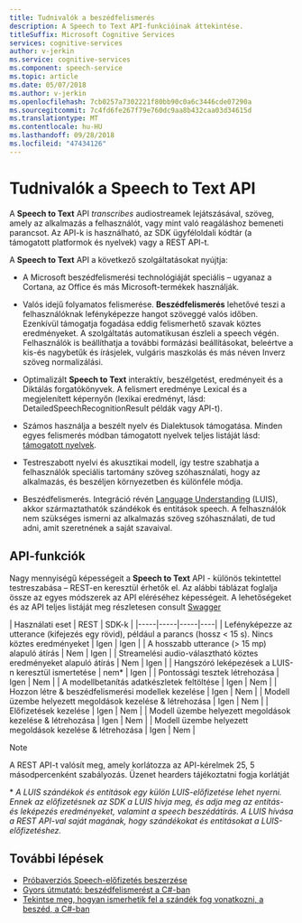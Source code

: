 ```yaml
---
title: Tudnivalók a beszédfelismerés
description: A Speech to Text API-funkcióinak áttekintése.
titleSuffix: Microsoft Cognitive Services
services: cognitive-services
author: v-jerkin
ms.service: cognitive-services
ms.component: speech-service
ms.topic: article
ms.date: 05/07/2018
ms.author: v-jerkin
ms.openlocfilehash: 7cb0257a7302221f80bb90c0a6c3446cde07290a
ms.sourcegitcommit: 7c4fd6fe267f79e760dc9aa8b432caa03d34615d
ms.translationtype: MT
ms.contentlocale: hu-HU
ms.lasthandoff: 09/28/2018
ms.locfileid: "47434126"
---
```

# <a name="about-the-speech-to-text-api"></a>Tudnivalók a Speech to Text API

A **Speech to Text** API *transcribes* audiostreamek lejátszásával, szöveg, amely az alkalmazás a felhasználót, vagy mint való reagáláshoz bemeneti parancsot. Az API-k is használható, az SDK ügyféloldali kódtár (a támogatott platformok és nyelvek) vagy a REST API-t.

A **Speech to Text** API a következő szolgáltatásokat nyújtja:

- A Microsoft beszédfelismerési technológiáját speciális – ugyanaz a Cortana, az Office és más Microsoft-termékek használják.

- Valós idejű folyamatos felismerése. **Beszédfelismerés** lehetővé teszi a felhasználóknak lefényképezze hangot szöveggé valós időben. Ezenkívül támogatja fogadása eddig felismerhető szavak köztes eredményeket. A szolgáltatás automatikusan észleli a speech végén. Felhasználók is beállíthatja a további formázási beállításokat, beleértve a kis-és nagybetűk és írásjelek, vulgáris maszkolás és más néven Inverz szöveg normalizálási.

- Optimalizált **Speech to Text** interaktív, beszélgetést, eredményeit és a Diktálás forgatókönyvek. A felismert eredménye Lexical és a megjelenített képernyőn (lexikai eredményt, lásd: DetailedSpeechRecognitionResult példák vagy API-t).

- Számos használja a beszélt nyelv és Dialektusok támogatása. Minden egyes felismerés módban támogatott nyelvek teljes listáját lásd: [támogatott nyelvek](language-support.md#speech-to-text).

- Testreszabott nyelvi és akusztikai modell, így testre szabhatja a felhasználók speciális tartomány szöveg szóhasználati, hogy az alkalmazás, és beszéljen környezetben és különféle módja.

- Beszédfelismerés. Integráció révén [Language Understanding](https://docs.microsoft.com/azure/cognitive-services/luis/) (LUIS), akkor származtathatók szándékok és entitások speech. A felhasználók nem szükséges ismerni az alkalmazás szöveg szóhasználati, de tud adni, amit szeretnének a saját szavaival.

## <a name="api-capabilities"></a>API-funkciók

Nagy mennyiségű képességeit a **Speech to Text** API - különös tekintettel testreszabása – REST-en keresztül érhetők el. Az alábbi táblázat foglalja össze az egyes módszerek az API eléréséhez képességeit. A lehetőségeket és az API teljes listáját meg részletesen consult [Swagger](https://swagger/service/11ed9226-335e-4d08-a623-4547014ba2cc#/)

| Használati eset | REST | SDK-k |
|-----|-----|-----|----|
| Lefényképezze az utterance (kifejezés egy rövid), például a parancs (hossz < 15 s). Nincs köztes eredményeket | Igen | Igen |
| A hosszabb utterance (> 15 mp) alapuló átírás | Nem | Igen |
| Streamelési audio-választható köztes eredményeket alapuló átírás | Nem | Igen |
| Hangszóró leképezések a LUIS-n keresztül ismertetése | nem\* | Igen |
| Pontossági tesztek létrehozása | Igen | Nem |
| A modellbetanítás adatkészletek feltöltése | Igen | Nem |
| Hozzon létre & beszédfelismerési modellek kezelése | Igen | Nem |
| Modell üzembe helyezett megoldások kezelése & létrehozása | Igen | Nem |
| Előfizetések kezelése | Igen | Nem |
| Modell üzembe helyezett megoldások kezelése & létrehozása | Igen | Nem |
| Modell üzembe helyezett megoldások kezelése & létrehozása | Igen | Nem |

> [!NOTE]
> A REST API-t valósít meg, amely korlátozza az API-kérelmek 25, 5 másodpercenként szabályozás. Üzenet hearders tájékoztatni fogja korlátját

\* *A LUIS szándékok és entitások egy külön LUIS-előfizetése lehet nyerni. Ennek az előfizetésnek az SDK a LUIS hívja meg, és adja meg az entitás- és leképezés eredményeket, valamint a speech beszédátírás. A LUIS hívása a REST API-val saját magának, hogy szándékokat és entitásokat a LUIS-előfizetéshez.*

## <a name="next-steps"></a>További lépések

* [Próbaverziós Speech-előfizetés beszerzése](https://azure.microsoft.com/try/cognitive-services/)
* [Gyors útmutató: beszédfelismerést a C#-ban](quickstart-csharp-dotnet-windows.md)
* [Tekintse meg, hogyan ismerhetik fel a szándék fog vonatkozni, a beszéd, a C#-ban](how-to-recognize-intents-from-speech-csharp.md)
